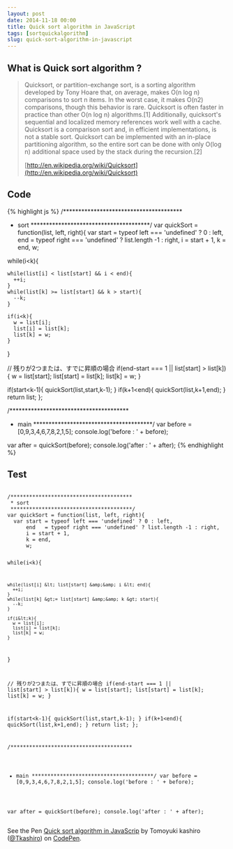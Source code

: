 ```yaml
---
layout: post
date: 2014-11-18 00:00
title: Quick sort algorithm in JavaScript
tags: [sortquickalgorithm]
slug: quick-sort-algorithm-in-javascript
---
```


## What is Quick sort algorithm ?

> Quicksort, or partition-exchange sort, is a sorting algorithm developed by Tony Hoare that, on average, makes O(n log n) comparisons to sort n items. In the worst case, it makes O(n2) comparisons, though this behavior is rare. Quicksort is often faster in practice than other O(n log n) algorithms.[1] Additionally, quicksort's sequential and localized memory references work well with a cache. Quicksort is a comparison sort and, in efficient implementations, is not a stable sort. Quicksort can be implemented with an in-place partitioning algorithm, so the entire sort can be done with only O(log n) additional space used by the stack during the recursion.[2]
>
> [http://en.wikipedia.org/wiki/Quicksort](http://en.wikipedia.org/wiki/Quicksort)


## Code

{% highlight js %}
/***************************************
 * sort
 ***************************************/
var quickSort = function(list, left, right){
  var start = typeof left === 'undefined' ? 0 : left, 
      end   = typeof right === 'undefined' ? list.length -1 : right,
      i = start + 1,
      k = end,
      w;
  
  while(i<k){
    
    while(list[i] < list[start] && i < end){
      ++i;
    }
    while(list[k] >= list[start] && k > start){
      --k;
    }
    
    if(i<k){
      w = list[i];
      list[i] = list[k];
      list[k] = w;
    }
  }
  
  // 残りが2つまたは、すでに昇順の場合
  if(end-start === 1 || list[start] > list[k]){
    w = list[start];
    list[start] = list[k];
    list[k] = w;
  }
  
  if(start<k-1){
    quickSort(list,start,k-1);
  }
  if(k+1<end){
    quickSort(list,k+1,end);
  }
  return list;
};

/***************************************
 * main
 ***************************************/
var before = [0,9,3,4,6,7,8,2,1,5];
console.log('before : ' + before);

var after = quickSort(before);
console.log('after : ' + after);
{% endhighlight %}
    
## Test

<div data-height="268" data-theme-id="9575" data-slug-hash="MYYgWr" data-default-tab="js" data-user="Tkashiro" class='codepen'><pre><code>
/***************************************
 * sort
 ***************************************/
var quickSort = function(list, left, right){
  var start = typeof left === &#39;undefined&#39; ? 0 : left, 
      end   = typeof right === &#39;undefined&#39; ? list.length -1 : right,
      i = start + 1,
      k = end,
      w;
  
  while(i&lt;k){
    
    while(list[i] &lt; list[start] &amp;&amp; i &lt; end){
      ++i;
    }
    while(list[k] &gt;= list[start] &amp;&amp; k &gt; start){
      --k;
    }
    
    if(i&lt;k){
      w = list[i];
      list[i] = list[k];
      list[k] = w;
    }
  }
  
  // 残りが2つまたは、すでに昇順の場合
  if(end-start === 1 || list[start] &gt; list[k]){
    w = list[start];
    list[start] = list[k];
    list[k] = w;
  }
  
  if(start&lt;k-1){
    quickSort(list,start,k-1);
  }
  if(k+1&lt;end){
    quickSort(list,k+1,end);
  }
  return list;
};

/***************************************
 * main
 ***************************************/
var before = [0,9,3,4,6,7,8,2,1,5];
console.log(&#39;before : &#39; + before);

var after = quickSort(before);
console.log(&#39;after : &#39; + after);
</code></pre>
<p>See the Pen <a href='http://codepen.io/Tkashiro/pen/MYYgWr/'>Quick sort algorithm in JavaScrip</a> by Tomoyuki kashiro (<a href='http://codepen.io/Tkashiro'>@Tkashiro</a>) on <a href='http://codepen.io'>CodePen</a>.</p>
</div><script async src="//assets.codepen.io/assets/embed/ei.js"></script>
